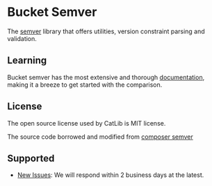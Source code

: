 # Bucket Semver

The [semver](https://semver.org/) library that offers utilities, version constraint parsing and validation.

## Learning

Bucket semver has the most extensive and thorough [documentation](https://github.com/getbucket/bucket-semver/wiki), making it a breeze to get started with the comparison.

## License

The open source license used by CatLib is MIT license.

The source code borrowed and modified from [composer semver](https://github.com/composer/semver)

## Supported

- [New Issues](https://github.com/getbucket/bucket-semver/issues): We will respond within 2 business days at the latest.


